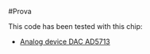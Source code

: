 #Prova

This code has been tested with this chip:

* [Analog device DAC AD5713](http://www.analog.com/en/digital-to-analog-converters/da-converters/ad5317/products/product.html)
